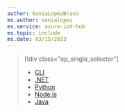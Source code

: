 ```yaml
---
author: SoniaLopezBravo
ms.author: sonialopez
ms.service: azure-iot-hub
ms.topic: include
ms.date: 03/15/2023
---
```

> [!div class="op_single_selector"]
> * [CLI](../articles/iot-hub/schedule-jobs-cli.md)
> * [.NET](../articles/iot-hub/schedule-jobs-dotnet.md)
> * [Python](../articles/iot-hub/schedule-jobs-python.md)
> * [Node.js](../articles/iot-hub/schedule-jobs-node.md)
> * [Java](../articles/iot-hub/schedule-jobs-java.md)
